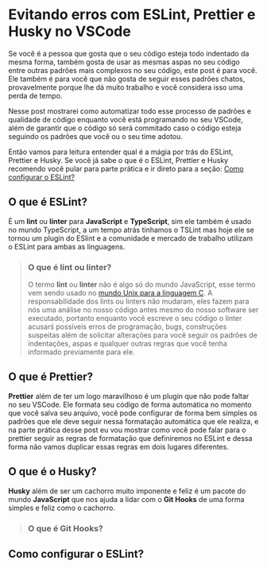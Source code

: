 # Evitando erros com ESLint, Prettier e Husky no VSCode

Se você é a pessoa que gosta que o seu código esteja todo indentado da mesma forma, também gosta de usar as mesmas aspas no seu código entre outras padrões mais complexos no seu código, este post é para você. Ele também é para você que não gosta de seguir esses padrões chatos, provavelmente porque lhe dá muito trabalho e você considera isso uma perda de tempo.

Nesse post mostrarei como automatizar todo esse processo de padrões e qualidade de código enquanto você está programando no seu VSCode, além de garantir que o código só será commitado caso o código esteja seguindo os padrões que você ou o seu time adotou.

Então vamos para leitura entender qual é a mágia por trás do ESLint, Prettier e Husky. Se você já sabe o que é o ESLint, Prettier e Husky recomendo você pular para parte prática e ir direto para a seção: <a href="#eslint">Como configurar o ESLint?</a>

## O que é ESLint?

É um **lint** ou **linter** para **JavaScript** e **TypeScript**, sim ele também é usado no mundo TypeScript, a um tempo atrás tinhamos o TSLint mas hoje ele se tornou um plugin do ESlint e a comunidade e mercado de trabalho utilizam o ESLint para ambas as linguagens.

> ### O que é lint ou linter?
>
> O termo **lint** ou **linter** não é algo só do mundo JavaScript, esse termo vem sendo usado no [mundo Unix para a linguagem C](<https://en.wikipedia.org/wiki/Lint_(software)>). A responsabilidade dos lints ou linters não mudaram, eles fazem para nós uma análise no nosso código antes mesmo do nosso software ser executado, portanto enquanto você escreve o seu código o linter acusarś possíveis erros de programação, bugs, construções suspeitas além de solicitar alterações para você seguir os padrões de indentações, aspas e qualquer outras regras que você tenha informado previamente para ele.

## O que é Prettier?

**Prettier** além de ter um logo maravilhoso é um plugin que não pode faltar no seu VSCode. Ele formata seu código de forma automática no momento que você salva seu arquivo, você pode configurar de forma bem simples os padrões que ele deve seguir nessa formatação automática que ele realiza, e na parte prática desse post eu vou mostrar como você pode falar para o prettier seguir as regras de formatação que definiremos no ESLint e dessa forma não vamos duplicar essas regras em dois lugares diferentes.

## O que é o Husky?

**Husky** além de ser um cachorro muito imponente e feliz é um pacote do mundo **JavaScript** que nos ajuda a lidar com o **Git Hooks** de uma forma simples e feliz como o cachorro.

> ### O que é Git Hooks?

<h2 id="eslint">Como configurar o ESLint?</h2>
